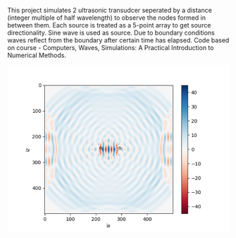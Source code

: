 This project simulates 2 ultrasonic transudcer seperated by a distance (integer multiple of half wavelength)
to observe the nodes formed in between them. Each source is treated as a 5-point array to get source directionality.
Sine wave is used as source. Due to boundary conditions waves reflect from the boundary after certain time has elapsed.
Code based on course - Computers, Waves, Simulations: A Practical Introduction to Numerical Methods.

![Alt SimImage](IMG_2900.png)
